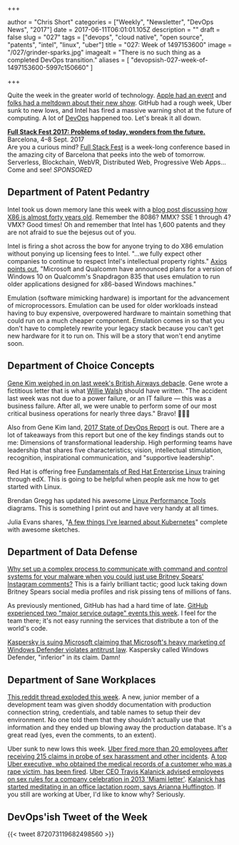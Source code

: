 +++

author = "Chris Short"
categories = ["Weekly", "Newsletter", "DevOps News", "2017"]
date = 2017-06-11T06:01:01.105Z
description = ""
draft = false
slug = "027"
tags = ["devops", "cloud native", "open source", "patents", "intel", "linux", "uber"]
title = "027: Week of 1497153600"
image = "/027/grinder-sparks.jpg"
imagealt = "There is no such thing as a completed DevOps transition."
aliases = [
    "devopsish-027-week-of-1497153600-5997c150660"
]

+++

Quite the week in the greater world of technology. [Apple had an event](https://developer.apple.com/wwdc/) and [folks had a meltdown about their new show](http://www.businessinsider.com/apple-planet-of-the-apps-ad-developer-rarely-saw-his-kids-2017-6). GitHub had a rough week, Uber sunk to new lows, and Intel has fired a massive warning shot at the future of computing. A lot of [DevOps](https://devopsish.com/) happened too. Let's break it all down.

[**Full Stack Fest 2017: Problems of today, wonders from the future.**](https://2017.fullstackfest.com)  
Barcelona, 4–8 Sept. 2017  
Are you a curious mind? [Full Stack Fest](https://2017.fullstackfest.com) is a week-long conference based in the amazing city of Barcelona that peeks into the web of tomorrow. Serverless, Blockchain, WebVR, Distributed Web, Progressive Web Apps... Come and see! *SPONSORED*

## Department of Patent Pedantry

Intel took us down memory lane this week with a [blog post discussing how X86 is almost forty years old](https://newsroom.intel.com/editorials/x86-approaching-40-still-going-strong/). Remember the 8086? MMX? SSE 1 through 4? VMX? Good times! Oh and remember that Intel has 1,600 patents and they are not afraid to sue the bejesus out of you.

Intel is firing a shot across the bow for anyone trying to do X86 emulation without ponying up licensing fees to Intel. "...we fully expect other companies to continue to respect Intel's intellectual property rights." [Axios points out](https://www.axios.com/intel-steer-clear-of-our-patents-2437931228.html), "Microsoft and Qualcomm have announced plans for a version of Windows 10 on Qualcomm's Snapdragon 835 that uses emulation to run older applications designed for x86-based Windows machines."

Emulation (software mimicking hardware) is important for the advancement of microprocessors. Emulation can be used for older workloads instead having to buy expensive, overpowered hardware to maintain something that could run on a much cheaper component. Emulation comes in so that you don't have to completely rewrite your legacy stack because you can't get new hardware for it to run on. This will be a story that won't end anytime soon.

## Department of Choice Concepts

[Gene Kim weighed in on last week's British Airways debacle](https://itrevolution.com/imaginary-apology-letter-airline-ceo/). Gene wrote a fictitious letter that is what [Willie Walsh](https://en.wikipedia.org/wiki/Willie_Walsh_(businessman)) should have written. "The accident last week was not due to a power failure, or an IT failure — this was a business failure. After all, we were unable to perform some of our most critical business operations for nearly three days." Bravo! 👏👏👏

Also from Gene Kim land, [2017 State of DevOps Report](https://puppet.com/resources/whitepaper/state-of-devops-report) is out. There are a lot of takeaways from this report but one of the key findings stands out to me: Dimensions of transformational leadership. High performing teams have leadership that shares five characteristics; vision, intellectual stimulation, recognition, inspirational communication, and "supportive leadership".

Red Hat is offering free [Fundamentals of Red Hat Enterprise Linux](https://www.edx.org/course/fundamentals-red-hat-enterprise-linux-red-hat-rh066x#!) training through edX. This is going to be helpful when people ask me how to get started with Linux.

Brendan Gregg has updated his awesome [Linux Performance Tools](http://www.brendangregg.com/linuxperf.html) diagrams. This is something I print out and have very handy at all times.

Julia Evans shares, "[A few things I've learned about Kubernetes](https://jvns.ca/blog/2017/06/04/learning-about-kubernetes/)" complete with awesome sketches.

## Department of Data Defense

[Why set up a complex process to communicate with command and control systems for your malware when you could just use Britney Spears' Instagram comments?](https://arstechnica.com/security/2017/06/russian-hackers-turn-to-britney-spears-for-help-concealing-espionage-malware/) This is a fairly brilliant tactic; good luck taking down Britney Spears social media profiles and risk pissing tens of millions of fans.

As previously mentioned, GitHub has had a hard time of late. [GitHub experienced two "major service outage" events this week](https://status.github.com/messages/2017-06-10). I feel for the team there; it's not easy running the services that distribute a ton of the world's code.

[Kaspersky is suing Microsoft claiming that Microsoft's heavy marketing of Windows Defender violates antitrust law](http://www.theregister.co.uk/2017/06/06/windows_defender_competition_complaint/). Kaspersky called Windows Defender, "inferior" in its claim. Damn!

## Department of Sane Workplaces

[This reddit thread exploded this week](https://www.reddit.com/r/cscareerquestions/comments/6ez8ag/accidentally_destroyed_production_database_on/). A new, junior member of a development team was given shoddy documentation with production connection string, credentials, and table names to setup their dev environment. No one told them that they shouldn't actually use that information and they ended up blowing away the production database. It's a great read (yes, even the comments, to an extent).

Uber sunk to new lows this week. [Uber fired more than 20 employees after receiving 215 claims in probe of sex harassment and other incidents](http://www.businessinsider.com/uber-fired-more-than-20-employees-as-part-of-its-sex-harassment-probe-2017-6). [A top Uber executive, who obtained the medical records of a customer who was a rape victim, has been fired](https://www.recode.net/2017/6/7/15754316/uber-executive-india-assault-rape-medical-records). [Uber CEO Travis Kalanick advised employees on sex rules for a company celebration in 2013 'Miami letter'](https://www.recode.net/2017/6/8/15765514/2013-miami-letter-uber-ceo-kalanick-employees-sex-rules-company-celebration). [Kalanick has started meditating in an office lactation room, says Arianna Huffington](https://www.cnbc.com/amp/2017/06/07/arianna-huffington-says-uber-ceo-travis-kalanick-has-started-meditating.html). If you still are working at Uber, I'd like to know why? Seriously.

## DevOps'ish Tweet of the Week

{{< tweet 872073119682498560 >}}
